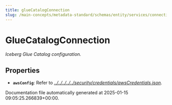 ```yaml
---
title: glueCatalogConnection
slug: /main-concepts/metadata-standard/schemas/entity/services/connections/database/iceberg/gluecatalogconnection
---
```


# GlueCatalogConnection

*Iceberg Glue Catalog configuration.*

## Properties

- **`awsConfig`**: Refer to *[../../../../../security/credentials/awsCredentials.json](#/../../../../security/credentials/awsCredentials.json)*.


Documentation file automatically generated at 2025-01-15 09:05:25.266839+00:00.
